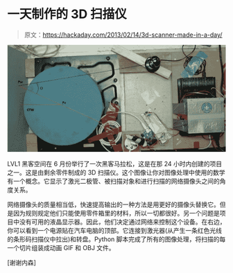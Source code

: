 # 一天制作的 3D 扫描仪

> 原文：<https://hackaday.com/2013/02/14/3d-scanner-made-in-a-day/>

![diy-3d-scanner](img/c850427194ff93b56f272daa645b0bfb.png)

LVL1 黑客空间在 6 月份举行了一次黑客马拉松，这是在那 24 小时内创建的项目之一。这是由剩余零件制成的 3D 扫描仪。这个图像让你对图像处理中使用的数学有一个概念。它显示了激光二极管、被扫描对象和进行扫描的网络摄像头之间的角度关系。

网络摄像头的质量相当低，快速提高输出的一种方法是用更好的摄像头替换它。但是因为规则规定他们只能使用零件箱里的材料，所以一切都很好。另一个问题是项目中没有可用的液晶显示器。因此，他们决定通过网络来控制这个设备。在右边，你可以看到一个电源贴在汽车电脑的顶部。它连接到激光器(从产生一条红色光线的条形码扫描仪中拉出)和转盘。Python 脚本完成了所有的图像处理，将扫描的每一个切片组装成动画 GIF 和 OBJ 文件。

[谢谢内森]